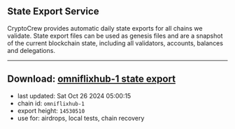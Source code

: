 ## State Export Service
CryptoCrew provides automatic daily state exports for all chains we validate. State export files can be used as genesis files and are a snapshot of the current blockchain state, including all validators, accounts, balances and delegations.

---
**Download: [omniflixhub-1 state export](https://dl-eu2.ccvalidators.com/SERVICE/omniflixhub/omniflixhub-1_export_14530510.json)**
---

- last updated: Sat Oct 26 2024 05:00:15
- chain id: `omniflixhub-1`
- export height: `14530510`
- use for: airdrops, local tests, chain recovery
